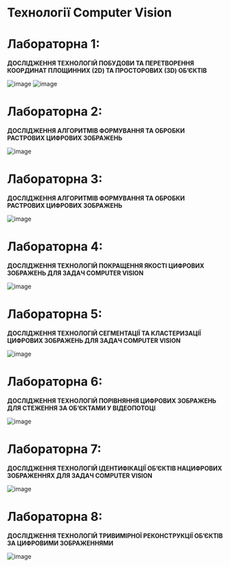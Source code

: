# Технології Computer Vision

# Лабораторна 1: 

**ДОСЛІДЖЕННЯ ТЕХНОЛОГІЙ ПОБУДОВИ ТА ПЕРЕТВОРЕННЯ КООРДИНАТ ПЛОЩИННИХ (2D) ТА ПРОСТОРОВИХ (3D) ОБ’ЄКТІВ**

![image](https://github.com/zerorchik/CV_6_labs/assets/103893849/0020707c-c25d-4e60-a4f7-f57b07dc04f6)
![image](https://github.com/zerorchik/CV_6_labs/assets/103893849/7cb55961-d757-430e-8b95-0798b9c3ea1d)

# Лабораторна 2: 

**ДОСЛІДЖЕННЯ АЛГОРИТМІВ ФОРМУВАННЯ ТА ОБРОБКИ РАСТРОВИХ ЦИФРОВИХ ЗОБРАЖЕНЬ**

![image](https://github.com/zerorchik/CV_6_labs/assets/103893849/70888860-eb71-46a0-9a8b-41f1e84f93c5)

# Лабораторна 3: 

**ДОСЛІДЖЕННЯ АЛГОРИТМІВ ФОРМУВАННЯ ТА ОБРОБКИ РАСТРОВИХ ЦИФРОВИХ ЗОБРАЖЕНЬ**

![image](https://github.com/zerorchik/CV_6_labs/assets/103893849/3abdbe37-3016-49d2-b55c-bff74fb62bf0)

# Лабораторна 4:

**ДОСЛІДЖЕННЯ ТЕХНОЛОГІЙ ПОКРАЩЕННЯ ЯКОСТІ ЦИФРОВИХ ЗОБРАЖЕНЬ ДЛЯ ЗАДАЧ COMPUTER VISION**

![image](https://github.com/zerorchik/CV_6_labs/assets/103893849/480bc0f2-0f27-4683-98a1-b4555e0b6949)

# Лабораторна 5:

**ДОСЛІДЖЕННЯ ТЕХНОЛОГІЙ СЕГМЕНТАЦІЇ ТА КЛАСТЕРИЗАЦІЇ ЦИФРОВИХ ЗОБРАЖЕНЬ ДЛЯ ЗАДАЧ COMPUTER VISION**

![image](https://github.com/zerorchik/CV_6_labs/assets/103893849/4d4c5cb6-32c3-453a-a7ca-0c6d55a7fab3)

# Лабораторна 6:

**ДОСЛІДЖЕННЯ ТЕХНОЛОГІЙ ПОРІВНЯННЯ ЦИФРОВИХ ЗОБРАЖЕНЬ ДЛЯ СТЕЖЕННЯ ЗА ОБ’ЄКТАМИ У ВІДЕОПОТОЦІ**

![image](https://github.com/zerorchik/CV_6_labs/assets/103893849/9c532c73-aea1-4142-bb3c-f0995c3eb355)

# Лабораторна 7:

**ДОСЛІДЖЕННЯ ТЕХНОЛОГІЙ ІДЕНТИФІКАЦІЇ ОБ’ЄКТІВ НАЦИФРОВИХ ЗОБРАЖЕННЯХ ДЛЯ ЗАДАЧ COMPUTER VISION**

![image](https://github.com/zerorchik/CV_6_labs/assets/103893849/4c5c6e14-17a3-4257-bc8b-a01de7eb8677)

# Лабораторна 8:

**ДОСЛІДЖЕННЯ ТЕХНОЛОГІЙ ТРИВИМІРНОЇ РЕКОНСТРУКЦІЇ ОБ’ЄКТІВ ЗА ЦИФРОВИМИ ЗОБРАЖЕННЯМИ**

![image](https://github.com/zerorchik/CV_6_labs/assets/103893849/d5b7c21f-9f4c-44f7-8bbc-8b317ab12b50)

